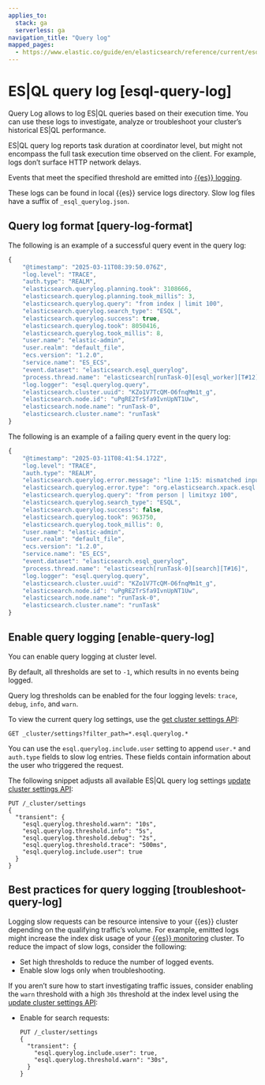 ```yaml
---
applies_to:
  stack: ga
  serverless: ga
navigation_title: "Query log"
mapped_pages:
  - https://www.elastic.co/guide/en/elasticsearch/reference/current/esql-query-log.html
---
```




# ES|QL query log [esql-query-log]


Query Log allows to log ES|QL queries based on their execution time. 
You can use these logs to investigate, analyze or troubleshoot your cluster’s historical ES|QL performance.

ES|QL query log reports task duration at coordinator level, but might not encompass the full task execution time observed on the client. For example, logs don’t surface HTTP network delays.

Events that meet the specified threshold are emitted into [{{es}} logging](../../../deploy-manage/monitor/logging-configuration/update-elasticsearch-logging-levels.md). 

These logs can be found in local {{es}} service logs directory. Slow log files have a suffix of `_esql_querylog.json`.

## Query log format [query-log-format]

The following is an example of a successful query event in the query log:

```js
{
    "@timestamp": "2025-03-11T08:39:50.076Z",
    "log.level": "TRACE",
    "auth.type": "REALM",
    "elasticsearch.querylog.planning.took": 3108666,
    "elasticsearch.querylog.planning.took_millis": 3,
    "elasticsearch.querylog.query": "from index | limit 100",
    "elasticsearch.querylog.search_type": "ESQL",
    "elasticsearch.querylog.success": true,
    "elasticsearch.querylog.took": 8050416,
    "elasticsearch.querylog.took_millis": 8,
    "user.name": "elastic-admin",
    "user.realm": "default_file",
    "ecs.version": "1.2.0",
    "service.name": "ES_ECS",
    "event.dataset": "elasticsearch.esql_querylog",
    "process.thread.name": "elasticsearch[runTask-0][esql_worker][T#12]",
    "log.logger": "esql.querylog.query",
    "elasticsearch.cluster.uuid": "KZo1V7TcQM-O6fnqMm1t_g",
    "elasticsearch.node.id": "uPgRE2TrSfa9IvnUpNT1Uw",
    "elasticsearch.node.name": "runTask-0",
    "elasticsearch.cluster.name": "runTask"
}
```

The following is an example of a failing query event in the query log:

```js
{
    "@timestamp": "2025-03-11T08:41:54.172Z",
    "log.level": "TRACE",
    "auth.type": "REALM",
    "elasticsearch.querylog.error.message": "line 1:15: mismatched input 'limitxyz' expecting {DEV_CHANGE_POINT, 'enrich', 'dissect', 'eval', 'grok', 'limit', 'sort', 'stats', 'where', DEV_INLINESTATS, DEV_FORK, 'lookup', DEV_JOIN_LEFT, DEV_JOIN_RIGHT, DEV_LOOKUP, 'mv_expand', 'drop', 'keep', DEV_INSIST, 'rename'}",
    "elasticsearch.querylog.error.type": "org.elasticsearch.xpack.esql.parser.ParsingException",
    "elasticsearch.querylog.query": "from person | limitxyz 100",
    "elasticsearch.querylog.search_type": "ESQL",
    "elasticsearch.querylog.success": false,
    "elasticsearch.querylog.took": 963750,
    "elasticsearch.querylog.took_millis": 0,
    "user.name": "elastic-admin",
    "user.realm": "default_file",
    "ecs.version": "1.2.0",
    "service.name": "ES_ECS",
    "event.dataset": "elasticsearch.esql_querylog",
    "process.thread.name": "elasticsearch[runTask-0][search][T#16]",
    "log.logger": "esql.querylog.query",
    "elasticsearch.cluster.uuid": "KZo1V7TcQM-O6fnqMm1t_g",
    "elasticsearch.node.id": "uPgRE2TrSfa9IvnUpNT1Uw",
    "elasticsearch.node.name": "runTask-0",
    "elasticsearch.cluster.name": "runTask"
}
```


## Enable query logging [enable-query-log]

You can enable query logging at cluster level.

By default, all thresholds are set to `-1`, which results in no events being logged.

Query log thresholds can be enabled for the four logging levels: `trace`, `debug`, `info`, and `warn`.

To view the current query log settings, use the [get cluster settings API](https://www.elastic.co/docs/api/doc/elasticsearch/operation/operation-cluster-get-settings):

```console
GET _cluster/settings?filter_path=*.esql.querylog.*
```

You can use the `esql.querylog.include.user` setting to append `user.*` and `auth.type` fields to slow log entries. These fields contain information about the user who triggered the request.

The following snippet adjusts all available ES|QL query log settings [update cluster settings API](https://www.elastic.co/docs/api/doc/elasticsearch/operation/operation-cluster-put-settings):

```console
PUT /_cluster/settings
{
  "transient": {
    "esql.querylog.threshold.warn": "10s",
    "esql.querylog.threshold.info": "5s",
    "esql.querylog.threshold.debug": "2s",
    "esql.querylog.threshold.trace": "500ms",
    "esql.querylog.include.user": true
  }
}
```



## Best practices for query logging [troubleshoot-query-log]

Logging slow requests can be resource intensive to your {{es}} cluster depending on the qualifying traffic’s volume. For example, emitted logs might increase the index disk usage of your [{{es}} monitoring](../../../deploy-manage/monitor/stack-monitoring.md) cluster. To reduce the impact of slow logs, consider the following:

* Set high thresholds to reduce the number of logged events.
* Enable slow logs only when troubleshooting.

If you aren’t sure how to start investigating traffic issues, consider enabling the `warn` threshold with a high `30s` threshold at the index level using the [update cluster settings API](https://www.elastic.co/docs/api/doc/elasticsearch/operation/operation-cluster-put-settings):

* Enable for search requests:

    ```console
    PUT /_cluster/settings
    {
      "transient": {
        "esql.querylog.include.user": true,
        "esql.querylog.threshold.warn": "30s",
      }
    }
    ```


